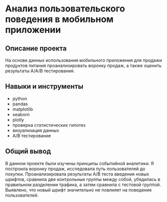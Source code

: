# Анализ пользовательского поведения в мобильном приложении

## Описание проекта
На основе данных использования мобильного приложения для продажи продуктов питания проанализировать воронку продаж, а также оценить результаты А/А/В тестирования.

## Навыки и инструменты
 - python
 - pandas
 - matplotlib
 - seaborn
 - plotly
 - проверка статистических гипотез
 - визуализация данных
 - A/B тестирование
## Общий вывод
В данном проекте были изучены принципы событийной аналитики. Я построила воронку продаж, исследовала путь пользователей до покупки. 
Проанализировала результаты А/В теста введения новых шрифтов, сравнила две контрольные группы между собой, убедилась в правильном разделении трафика, 
а затем сравнила с тестовой группой. Выявлено, что новый шрифт значительно не повлияет на поведение пользователей. 
